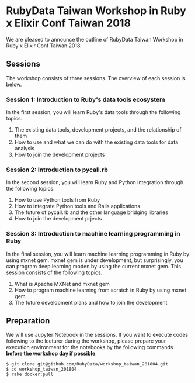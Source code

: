 # RubyData Taiwan Workshop in Ruby x Elixir Conf Taiwan 2018

We are pleased to announce the outline of RubyData Taiwan Workshop in Ruby x Elixir Conf Taiwan 2018.

## Sessions

The workshop consists of three sessions.  The overview of each session is below.

### Session 1: Introduction to Ruby's data tools ecosystem

In the first session, you will learn Ruby's data tools through the following topics.

1. The existing data tools, development projects, and the relationship of them
2. How to use and what we can do with the existing data tools for data analysis
3. How to join the development projects

### Session 2: Introduction to pycall.rb

In the second session, you will learn Ruby and Python integration through the following topics.

1. How to use Python tools from Ruby
2. How to integrate Python tools and Rails applications
3. The future of pycall.rb and the other language bridging libraries
4. How to join the development prjects

### Session 3: Introduction to machine learning programming in Ruby

In the final session, you will learn machine learning programming in Ruby by using mxnet gem.
mxnet gem is under development, but surprisingly, you can program deep learning moden by using the current mxnet gem.  This session consists of the following topics.

1. What is Apache MXNet and mxnet gem
2. How to program machine learning from scratch in Ruby by using mxnet gem
3. The future development plans and how to join the development

## Preparation

We will use Jupyter Notebook in the sessions.  If you want to execute codes following to the lecturer during the workshop, please prepare your execution environment for the notebooks by the following commands **before the workshop day if possible**.

```console
$ git clone git@github.com/RubyData/workshop_taiwan_201804.git
$ cd workshop_taiwan_201804
$ rake docker:pull
```
